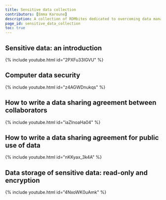 ```yaml
---
title: Sensitive data collection
contributors: [Emma Karoune]
description: A collection of RDMbites dedicated to overcoming data management barriers with sensitive data
page_id: sensitive_data_collection
toc: true
---
```




## Sensitive data: an introduction

{% include youtube.html id="2PXFu33IGVU" %}

## Computer data security

{% include youtube.html id="z4AGWDnukqs" %}

## How to write a data sharing agreement between collaborators

{% include youtube.html id="iaZInoaHa04" %}

## How to write a data sharing agreement for public use of data

{% include youtube.html id="nKKyax_3k4A" %}

## Data storage of sensitive data: read-only and encryption

{% include youtube.html id="4NxoWK0uAmk" %}
